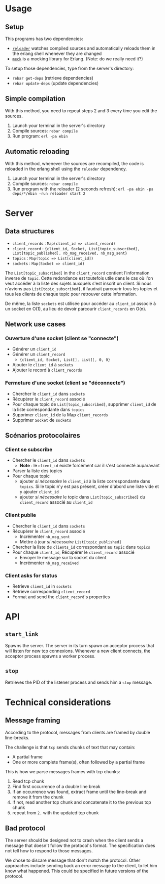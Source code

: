 # Usage
## Setup
This programs has two dependencies:
- [`reloader`](https://bitbucket.org/marco_m/reloader) watches compiled sources and automatically reloads them in the erlang shell whenever they are changed
- [`meck`](https://github.com/eproxus/meck.git) is a mocking library for Erlang. (Note: do we really need it?)

To setup those dependencies, type from the server's directory:
- `rebar get-deps` (retrieve dependencies)
- `rebar update-deps` (update dependencies)

## Simple compilation
With this method, you need to repeat steps 2 and 3 every time you edit the sources.
1. Launch your terminal in the server's directory
2. Compile sources: `rebar compile`
3. Run program: `erl -pa ebin`

## Automatic reloading
With this method, whenever the sources are recompiled, the code is reloaded in the erlang shell using the `reloader` dependency.
1. Launch your terminal in the server's directory
2. Compile sources: `rebar compile` 
3. Run program with the reloader (2 seconds refresh): `erl -pa ebin -pa deps/*/ebin -run reloader start 2`

# Server
## Data structures
- `client_records` : `Map(client_id => client_record)`
- `client_record` : `{client_id, Socket, List[topic_subscribed], List[topic_published], nb_msg_received, nb_msg_sent}`
- `topics` : `Map(topic => List[client_id])`
- `sockets` : `Map(Socket => client_id)`

The `List[topic_subscribed]` in the `client_record` contient l'information inverse de `topic`. Cette redondance est toutefois utile dans le cas où l'on veut accéder à la liste des sujets auxquels s'est inscrit un client. Si nous n'avions pas `List[topic_subscribed]`, il faudrait parcourir tous les topics et tous les clients de chaque topic pour retrouver cette information.

De même, la liste `sockets` est utilisée pour accéder au `client_id` associé à un socket en O(1), au lieu de devoir parcourir `client_records` en O(n).

## Network use cases
### Ouverture d'une socket (client se "connecte")
- Générer un `client_id`
- Générer un `client_record`
  * `{client_id, Socket, List[], List[], 0, 0}`
- Ajouter le `client_id` à `sockets`
- Ajouter le record à `client_records`

### Fermeture d'une socket (client se "déconnecte")
- Chercher le `client_id` dans `sockets`
- Récupérer le `client_record` associé
- Pour chaque topic de `List[topic_subscribed]`, supprimer `client_id` de la liste correspondante dans `topics`
- Supprimer `client_id` de la Map `client_records`
- Supprimer `Socket` de `sockets`

## Scénarios protocolaires
### Client se subscribe
- Chercher le `client_id` dans `sockets`
  * **Note** : le `client_id` existe forcément car il s'est connecté auparavant
- Parser la liste des topics
- Pour chaque topic
  * ajouter *si nécessaire* le `client_id` à la liste correspondante dans `topics`. Si le topic n'y est pas présent, créer d'abord une liste vide et y ajouter `client_id`
  * ajouter *si nécessaire* le topic dans `List[topic_subscribed]` du `client_record` associé au `client_id`

### Client publie
- Chercher le `client_id` dans `sockets`
- Récupérer le `client_record` associé
  * Incrémenter `nb_msg_sent`
  * Mettre à jour *si nécessaire* `List[topic_published]`
- Chercher la liste de `clients_id` correspondant au `topic` dans `topics`
- Pour chaque `client_id`, Récupérer le `client_record` associé
  * Envoyer le message sur la socket du client
  * Incrémenter `nb_msg_received`


### Client asks for status
- Retrieve `client_id` in `sockets`
- Retrieve corresponding `client_record`
- Format and send the `client_record`'s properties

# API
## `start_link`
Spawns the server. The server in its turn spawn an acceptor process that will listen for new tcp connexions. Whenever a new client connects, the acceptor process spawns a worker process.

## `stop`
Retrieves the PID of the listener process and sends him a `stop` message.

# Technical considerations
## Message framing
According to the protocol, messages from clients are framed by double line-breaks.

The challenge is that `tcp` sends chunks of text that may contain:
- A partial frame
- One or more complete frame(s), often followed by a partial frame

This is how we parse messages frames with tcp chunks:
1. Read tcp chunk
2. Find first occurrence of a double line break
3. If an occurrence was found, extract frame until the line-break and remove it from the chunk
4. If not, read another tcp chunk and concatenate it to the previous tcp chunk
5. repeat from `2.` with the updated tcp chunk

## Bad protocol
The server should be designed not to crash when the client sends a message that doesn't follow the protocol's format. The specification does not tell how to respond to those messages.

We chose to discare message that don't match the protocol. Other approaches include sending back an error message to the client, to let him know what happened. This could be specified in future versions of the protocol.